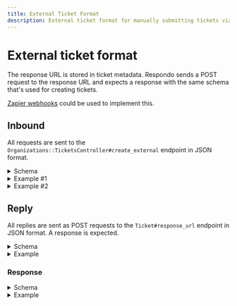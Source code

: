 ```yaml
---
title: External Ticket Format
description: External ticket format for manually submitting tickets via API.
---
```


# External ticket format

The response URL is stored in ticket metadata. Respondo sends a POST request to
the response URL and expects a response with the same schema that's used for
creating tickets.

[Zapier webhooks](https://zapier.com/apps/webhook/help) could be used to
implement this.

## Inbound

All requests are sent to the `Organizations::TicketsController#create_external`
endpoint in JSON format.

<details>
<summary>Schema</summary>

{% highlight json %}
{
  "type": "object",
  "required": [
    "external_uid",
    "content",
    "response_url",
    "author",
    "created_at",
    "personal_access_token"
  ],
  "properties": {
    "external_uid": {
      "type": "string",
      "examples": [
        "123hello321world"
      ]
    },
    "content": {
      "type": "string",
      "examples": [
        "This is content from an example external ticket."
      ]
    },
    "response_url": {
      "type": "string",
      "examples": [
        "https://response_url.com"
      ]
    },
    "custom_provider": {
      "type": "string",
      "examples": [
        "hacker_news"
      ]
    },
    "parent_uid": {
      "type": "string",
      "examples": [
        "external_ticket_parent_uid"
      ]
    },
    "author": {
      "type": "object",
      "required": [
        "external_uid",
        "username"
      ],
      "properties": {
        "external_uid": {
          "type": "string",
          "examples": [
            "external_ticket_author_id"
          ]
        },
        "username": {
          "type": "string",
          "examples": [
            "best_username_ever"
          ]
        }
      }
    },
    "created_at": {
      "type": "string",
      "examples": [
        "2020-04-04 23:35:27.632879 UTC"
      ]
    },
    "personal_access_token": {
      "type": "object",
      "required": [
        "name",
        "token"
      ],
      "properties": {
        "name": {
          "type": "string",
          "examples": [
            "token_name"
          ]
        },
        "token": {
          "type": "string",
          "examples": [
            "123TOKEN321"
          ]
        }
      }
    }
  },
  "additionalProperties": false
}
{% endhighlight %}

</details>

<details>
<summary>Example #1</summary>

<pre>
{% highlight json %}
{
  "external_uid": "123hello321world",
  "content": "This is content from the external ticket example.",
  "parent_uid": "external_ticket_parent_external_uid",
  "author": {
    "external_uid": "external_ticket_author_external_uid",
    "username": "best_username"
  },
  "created_at": "2019-01-01 23:35:27.632879 UTC",
  "token": {
    "name": "token_name",
    "token": "123TOKEN321"
  }
}
{% endhighlight %}
</pre>

</details>

<details>
<summary>Example #2</summary>

<pre>
{% highlight json %}
{
  "external_uid": "123hello321world",
  "content": "This is content from the external ticket example.",
  "response_url": "https://response_url.com",
  "custom_provider": "hacker_news",
  "author": {
    "external_uid": "external_ticket_author_external_uid",
    "username": "best_username"
  },
  "created_at": "2019-01-01 23:35:27.632879 UTC",
  "token": {
    "name": "token_name",
    "token": "123TOKEN321"
  }
}
{% endhighlight %}
</pre>

</details>

## Reply

All replies are sent as POST requests to the `Ticket#response_url` endpoint in
JSON format. A response is expected.

<details>
<summary>Schema</summary>

<pre>
{% highlight json %}
{
  "type": "object",
  "required": [
    "response_text",
    "author",
    "parent_id"
  ],
  "properties": {
    "response_text": {
      "type": "string",
      "examples": [
        "This is content from an example external ticket reply."
      ]
    },
    "author": {
      "type": "object",
      "examples": [
        {
          "external_uid": "author_uid_1",
          "username": "author_username"
        }
      ],
      "required": [
        "external_uid",
        "username"
      ],
      "properties": {
        "external_uid": {
          "type": "string",
          "examples": [
            "author_uid_1"
          ]
        },
        "username": {
          "type": "string",
          "examples": [
            "author_username"
          ]
        }
      }
    },
    "parent_id": {
      "type": "string",
      "examples": [
        "external_ticket_uid_1"
      ]
    }
  }
}
{% endhighlight %}
</pre>

</details>

<details>
<summary>Example</summary>

<pre>
{% highlight json %}
{
  "response_text": "This is content from an example external ticket reply.",
  "author": {
    "external_uid": "author_uid_1",
    "username": "author_username"
  },
  "parent_id": "external_ticket_uid_1"
}
{% endhighlight %}
</pre>

</details>

### Response

<details>
<summary>Schema</summary>

<pre>
{% highlight json %}
{
  "type": "object",
  "required": [
    "external_uid",
    "author",
    "parent_uid",
    "content",
    "created_at"
  ],
  "properties": {
    "external_uid": {
      "type": "string",
      "examples": [
        "external_ticket_uid_2"
      ]
    },
    "author": {
      "type": "object",
      "required": [
        "external_uid",
        "username"
      ],
      "properties": {
        "external_uid": {
          "type": "string",
          "examples": [
            "author_uid_1"
          ]
        },
        "username": {
          "type": "string",
          "examples": [
            "author_username"
          ]
        }
      }
    },
    "parent_uid": {
      "type": "string",
      "examples": [
        "parent_uid_1"
      ]
    },
    "content": {
      "type": "string",
      "examples": [
        "This is content from an example external ticket reply."
      ]
    },
    "created_at": {
      "type": "string",
      "examples": [
        "2020-04-04 23:35:27.632879 UTC"
      ]
    }
  }
}
{% endhighlight %}
</pre>

</details>

<details>
<summary>Example</summary>

<pre>
{% highlight json %}
{
  "external_uid": "external_ticket_uid_2",
  "author": {
    "external_uid": "author_uid_1",
    "username": "author_username"
  },
  "parent_uid":"parent_uid_1",
  "content": "This is content from an example external ticket reply.",
  "created_at": "2019-01-01 23:35:27.632879 UTC"
}
{% endhighlight %}
</pre>

</details>
